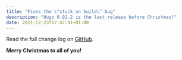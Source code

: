```yaml
---
title: "Fixes the \"stuck on build\" bug"
description: "Hugo 0.92.2 is the last release before Christmas!"
date: 2021-12-23T17:47:41+01:00
---
```


Read the full change log on [GitHub](https://github.com/gohugoio/hugo/releases/tag/v0.91.2).

**Merry Christmas to all of you!**
